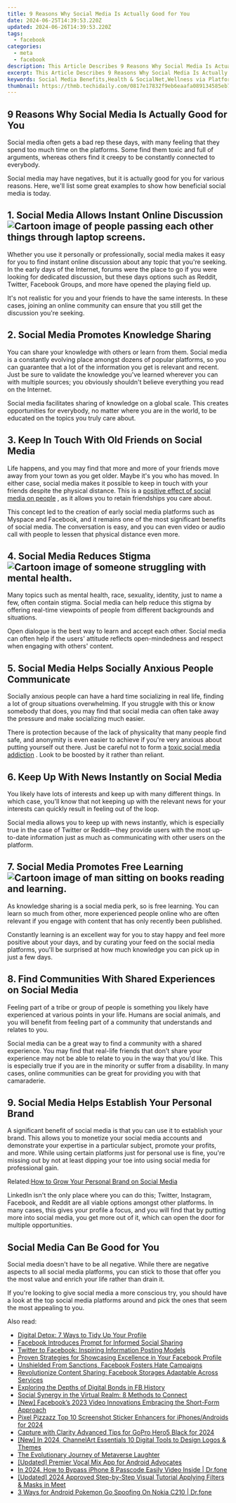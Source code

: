 ```yaml
---
title: 9 Reasons Why Social Media Is Actually Good for You
date: 2024-06-25T14:39:53.220Z
updated: 2024-06-26T14:39:53.220Z
tags:
  - facebook
categories:
  - meta
  - facebook
description: This Article Describes 9 Reasons Why Social Media Is Actually Good for You
excerpt: This Article Describes 9 Reasons Why Social Media Is Actually Good for You
keywords: Social Media Benefits,Health & SocialNet,Wellness via Platforms,Positive SociaLinking,Connectivity Gains,Social GoodEffects,Digital MentalBoost
thumbnail: https://thmb.techidaily.com/0817e17832f9eb6eaafa089134585eb7da7e6eb5282db756bf22aa798c8924ed.jpg
---
```


## 9 Reasons Why Social Media Is Actually Good for You

 Social media often gets a bad rep these days, with many feeling that they spend too much time on the platforms. Some find them toxic and full of arguments, whereas others find it creepy to be constantly connected to everybody.

 Social media may have negatives, but it is actually good for you for various reasons. Here, we'll list some great examples to show how beneficial social media is today.

## 1\. Social Media Allows Instant Online Discussion ![Cartoon image of people passing each other things through laptop screens.](https://static1.makeuseofimages.com/wordpress/wp-content/uploads/2022/02/instant-online-discussion.jpg)

 Whether you use it personally or professionally, social media makes it easy for you to find instant online discussion about any topic that you're seeking. In the early days of the Internet, forums were the place to go if you were looking for dedicated discussion, but these days options such as Reddit, Twitter, Facebook Groups, and more have opened the playing field up.

 It's not realistic for you and your friends to have the same interests. In these cases, joining an online community can ensure that you still get the discussion you're seeking.

## 2\. Social Media Promotes Knowledge Sharing

 You can share your knowledge with others or learn from them. Social media is a constantly evolving place amongst dozens of popular platforms, so you can guarantee that a lot of the information you get is relevant and recent. Just be sure to validate the knowledge you've learned wherever you can with multiple sources; you obviously shouldn't believe everything you read on the Internet.

 Social media facilitates sharing of knowledge on a global scale. This creates opportunities for everybody, no matter where you are in the world, to be educated on the topics you truly care about.

## 3\. Keep In Touch With Old Friends on Social Media

 Life happens, and you may find that more and more of your friends move away from your town as you get older. Maybe it's you who has moved. In either case, social media makes it possible to keep in touch with your friends despite the physical distance. This is a [positive effect of social media on people](http://www.makeuseof.com/tag/positive-impact-social-networking-sites-society-opinion/) , as it allows you to retain friendships you care about.

 This concept led to the creation of early social media platforms such as Myspace and Facebook, and it remains one of the most significant benefits of social media. The conversation is easy, and you can even video or audio call with people to lessen that physical distance even more.

## 4\. Social Media Reduces Stigma ![Cartoon image of someone struggling with mental health.](https://static1.makeuseofimages.com/wordpress/wp-content/uploads/2022/02/reduces-mental-health-stigma.jpg)

 Many topics such as mental health, race, sexuality, identity, just to name a few, often contain stigma. Social media can help reduce this stigma by offering real-time viewpoints of people from different backgrounds and situations.

 Open dialogue is the best way to learn and accept each other. Social media can often help if the users' attitude reflects open-mindedness and respect when engaging with others' content.

## 5\. Social Media Helps Socially Anxious People Communicate

 Socially anxious people can have a hard time socializing in real life, finding a lot of group situations overwhelming. If you struggle with this or know somebody that does, you may find that social media can often take away the pressure and make socializing much easier.

 There is protection because of the lack of physicality that many people find safe, and anonymity is even easier to achieve if you're very anxious about putting yourself out there. Just be careful not to form a [toxic social media addiction](https://www.makeuseof.com/warning-signs-social-media-addiction/) . Look to be boosted by it rather than reliant.

## 6\. Keep Up With News Instantly on Social Media

 You likely have lots of interests and keep up with many different things. In which case, you'll know that not keeping up with the relevant news for your interests can quickly result in feeling out of the loop.

 Social media allows you to keep up with news instantly, which is especially true in the case of Twitter or Reddit—they provide users with the most up-to-date information just as much as communicating with other users on the platform.

## 7\. Social Media Promotes Free Learning ![Cartoon image of man sitting on books reading and learning.](https://static1.makeuseofimages.com/wordpress/wp-content/uploads/2022/02/learning-from-books.jpg)

 As knowledge sharing is a social media perk, so is free learning. You can learn so much from other, more experienced people online who are often relevant if you engage with content that has only recently been published.

 Constantly learning is an excellent way for you to stay happy and feel more positive about your days, and by curating your feed on the social media platforms, you'll be surprised at how much knowledge you can pick up in just a few days.

## 8\. Find Communities With Shared Experiences on Social Media

 Feeling part of a tribe or group of people is something you likely have experienced at various points in your life. Humans are social animals, and you will benefit from feeling part of a community that understands and relates to you.

 Social media can be a great way to find a community with a shared experience. You may find that real-life friends that don't share your experience may not be able to relate to you in the way that you'd like. This is especially true if you are in the minority or suffer from a disability. In many cases, online communities can be great for providing you with that camaraderie.

## 9\. Social Media Helps Establish Your Personal Brand

 A significant benefit of social media is that you can use it to establish your brand. This allows you to monetize your social media accounts and demonstrate your expertise in a particular subject, promote your profits, and more. While using certain platforms just for personal use is fine, you're missing out by not at least dipping your toe into using social media for professional gain.

 Related:[How to Grow Your Personal Brand on Social Media](https://www.makeuseof.com/tag/minimalist-guide-personal-branding-social-media/)

 LinkedIn isn't the only place where you can do this; Twitter, Instagram, Facebook, and Reddit are all viable options amongst other platforms. In many cases, this gives your profile a focus, and you will find that by putting more into social media, you get more out of it, which can open the door for multiple opportunities.

## Social Media Can Be Good for You

 Social media doesn't have to be all negative. While there are negative aspects to all social media platforms, you can stick to those that offer you the most value and enrich your life rather than drain it.

 If you're looking to give social media a more conscious try, you should have a look at the top social media platforms around and pick the ones that seem the most appealing to you.


<ins class="adsbygoogle"
     style="display:block"
     data-ad-format="autorelaxed"
     data-ad-client="ca-pub-7571918770474297"
     data-ad-slot="1223367746"></ins>



<ins class="adsbygoogle"
     style="display:block"
     data-ad-client="ca-pub-7571918770474297"
     data-ad-slot="8358498916"
     data-ad-format="auto"
     data-full-width-responsive="true"></ins>

<span class="atpl-alsoreadstyle">Also read:</span>
<div><ul>
<li><a href="https://facebook.techidaily.com/digital-detox-7-ways-to-tidy-up-your-profile/"><u>Digital Detox: 7 Ways to Tidy Up Your Profile</u></a></li>
<li><a href="https://facebook.techidaily.com/facebook-introduces-prompt-for-informed-social-sharing/"><u>Facebook Introduces Prompt for Informed Social Sharing</u></a></li>
<li><a href="https://facebook.techidaily.com/twitter-to-facebook-inspiring-information-posting-models/"><u>Twitter to Facebook: Inspiring Information Posting Models</u></a></li>
<li><a href="https://facebook.techidaily.com/proven-strategies-for-showcasing-excellence-in-your-facebook-profile/"><u>Proven Strategies for Showcasing Excellence in Your Facebook Profile</u></a></li>
<li><a href="https://facebook.techidaily.com/unshielded-from-sanctions-facebook-fosters-hate-campaigns/"><u>Unshielded From Sanctions, Facebook Fosters Hate Campaigns</u></a></li>
<li><a href="https://facebook.techidaily.com/1719151110559-revolutionize-content-sharing-facebook-storages-adaptable-across-services/"><u>Revolutionize Content Sharing: Facebook Storages Adaptable Across Services</u></a></li>
<li><a href="https://facebook.techidaily.com/exploring-the-depths-of-digital-bonds-in-fb-history/"><u>Exploring the Depths of Digital Bonds in FB History</u></a></li>
<li><a href="https://facebook.techidaily.com/social-synergy-in-the-virtual-realm-8-methods-to-connect/"><u>Social Synergy in the Virtual Realm: 8 Methods to Connect</u></a></li>
<li><a href="https://facebook-video-content.techidaily.com/new-facebooks-2023-video-innovations-embracing-the-short-form-approach/"><u>[New] Facebook’s 2023 Video Innovations  Embracing the Short-Form Approach</u></a></li>
<li><a href="https://extra-approaches.techidaily.com/pixel-pizzazz-top-10-screenshot-sticker-enhancers-for-iphonesandroids-for-2024/"><u>Pixel Pizzazz  Top 10 Screenshot Sticker Enhancers for iPhones/Androids for 2024</u></a></li>
<li><a href="https://extra-hints.techidaily.com/capture-with-clarity-advanced-tips-for-gopro-hero5-black-for-2024/"><u>Capture with Clarity  Advanced Tips for GoPro Hero5 Black for 2024</u></a></li>
<li><a href="https://facebook-record-videos.techidaily.com/new-in-2024-channelart-essentials-10-digital-tools-to-design-logos-and-themes/"><u>[New] In 2024, ChannelArt Essentials  10 Digital Tools to Design Logos & Themes</u></a></li>
<li><a href="https://extra-information.techidaily.com/the-evolutionary-journey-of-metaverse-laughter/"><u>The Evolutionary Journey of Metaverse Laughter</u></a></li>
<li><a href="https://extra-approaches.techidaily.com/updated-premier-vocal-mix-app-for-android-advocates/"><u>[Updated] Premier Vocal Mix App for Android Advocates</u></a></li>
<li><a href="https://iphone-unlock.techidaily.com/in-2024-how-to-bypass-iphone-8-passcode-easily-video-inside-drfone-by-drfone-ios/"><u>In 2024, How to Bypass iPhone 8 Passcode Easily Video Inside | Dr.fone</u></a></li>
<li><a href="https://screen-capture.techidaily.com/updated-2024-approved-step-by-step-visual-tutorial-applying-filters-and-masks-in-meet/"><u>[Updated] 2024 Approved  Step-by-Step Visual Tutorial  Applying Filters & Masks in Meet</u></a></li>
<li><a href="https://android-pokemon-go.techidaily.com/3-ways-for-android-pokemon-go-spoofing-on-nokia-c210-drfone-by-drfone-virtual-android/"><u>3 Ways for Android Pokemon Go Spoofing On Nokia C210 | Dr.fone</u></a></li>
</ul></div>
